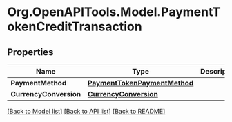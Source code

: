 # Org.OpenAPITools.Model.PaymentTokenCreditTransaction
## Properties

Name | Type | Description | Notes
------------ | ------------- | ------------- | -------------
**PaymentMethod** | [**PaymentTokenPaymentMethod**](PaymentTokenPaymentMethod.md) |  | 
**CurrencyConversion** | [**CurrencyConversion**](CurrencyConversion.md) |  | [optional] 

[[Back to Model list]](../README.md#documentation-for-models) [[Back to API list]](../README.md#documentation-for-api-endpoints) [[Back to README]](../README.md)

